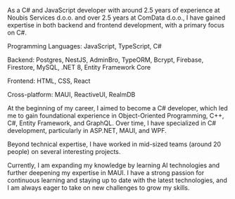 As a C# and JavaScript developer with around 2.5 years of experience at Noubis Services d.o.o. and over 2.5 years at ComData d.o.o., I have gained expertise in both backend and frontend development, with a primary focus on C#.

Programming Languages:
JavaScript, TypeScript, C#

Backend:
Postgres, NestJS, AdminBro, TypeORM, Bcrypt, Firebase, Firestore, MySQL, .NET 8, Entity Framework Core

Frontend:
HTML, CSS, React

Cross-platform:
MAUI, ReactiveUI, RealmDB

At the beginning of my career, I aimed to become a C# developer, which led me to gain foundational experience in Object-Oriented Programming, C++, C#, Entity Framework, and GraphQL. Over time, I have specialized in C# development, particularly in ASP.NET, MAUI, and WPF.

Beyond technical expertise, I have worked in mid-sized teams (around 20 people) on several interesting projects.

Currently, I am expanding my knowledge by learning AI technologies and further deepening my expertise in MAUI. I have a strong passion for continuous learning and staying up to date with the latest technologies, and I am always eager to take on new challenges to grow my skills.
